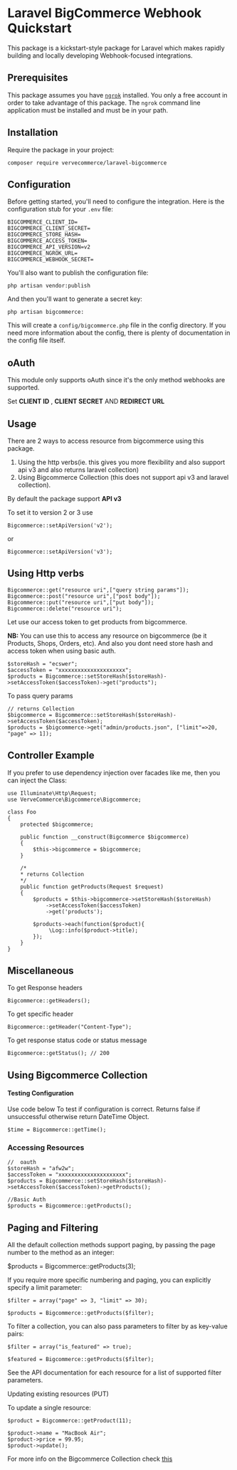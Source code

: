 # Laravel BigCommerce Webhook Quickstart

This package is a kickstart-style package for Laravel which makes rapidly building and locally
developing Webhook-focused integrations.

## Prerequisites

This package assumes you have [`ngrok`][0] installed. You only a free account in order
to take advantage of this package. The `ngrok` command line application must be installed and
must be in your path.

## Installation

Require the package in your project:

    composer require vervecommerce/laravel-bigcommerce

## Configuration

Before getting started, you'll need to configure the integration. Here is the configuration stub for your `.env` file:

    BIGCOMMERCE_CLIENT_ID=
    BIGCOMMERCE_CLIENT_SECRET=
    BIGCOMMERCE_STORE_HASH=
    BIGCOMMERCE_ACCESS_TOKEN=
    BIGCOMMERCE_API_VERSION=v2
    BIGCOMMERCE_NGROK_URL=
    BIGCOMMERCE_WEBHOOK_SECRET=

You'll also want to publish the configuration file:

    php artisan vendor:publish

And then you'll want to generate a secret key:

    php artisan bigcommerce:

This will create a `config/bigcommerce.php` file in the config directory. If you need more information about the config,
there is plenty of documentation in the config file itself.

## oAuth

This module only supports oAuth since it's the only method webhooks are supported.

Set **CLIENT ID** , **CLIENT SECRET** AND **REDIRECT URL**

## Usage

There are 2 ways to access resource from bigcommerce using this package.

1. Using the http verbs(ie. this gives you more flexibility and also support api v3 and also returns laravel collection)
2. Using Bigcommerce Collection (this does not support api v3 and laravel collection).

By default the package support **API v3**

To set it to version 2 or 3 use

```php5
Bigcommerce::setApiVersion('v2');
```

or

```php5
Bigcommerce::setApiVersion('v3');
```

## Using Http verbs

```php5
Bigcommerce::get("resource uri",["query string params"]);
Bigcommerce::post("resource uri",["post body"]);
Bigcommerce::put("resource uri",["put body"]);
Bigcommerce::delete("resource uri");
```

Let use our access token to get products from bigcommerce.

**NB:** You can use this to access any resource on bigcommerce (be it Products, Shops, Orders, etc).
And also you dont need store hash and access token when using basic auth.

```php5
$storeHash = "ecswer";
$accessToken = "xxxxxxxxxxxxxxxxxxxxx";
$products = Bigcommerce::setStoreHash($storeHash)->setAccessToken($accessToken)->get("products");
```

To pass query params

```php5
// returns Collection
$bigcommerce = Bigcommerce::setStoreHash($storeHash)->setAccessToken($accessToken);
$products = $bigcommerce->get("admin/products.json", ["limit"=>20, "page" => 1]);
```

## Controller Example

If you prefer to use dependency injection over facades like me, then you can inject the Class:

```php5
use Illuminate\Http\Request;
use VerveCommerce\Bigcommerce\Bigcommerce;

class Foo
{
    protected $bigcommerce;

    public function __construct(Bigcommerce $bigcommerce)
    {
        $this->bigcommerce = $bigcommerce;
    }

    /*
    * returns Collection
    */
    public function getProducts(Request $request)
    {
        $products = $this->bigcommerce->setStoreHash($storeHash)
            ->setAccessToken($accessToken)
            ->get('products');

        $products->each(function($product){
             \Log::info($product->title);
        });
    }
}
```

## Miscellaneous

To get Response headers

```php5
Bigcommerce::getHeaders();
```

To get specific header
```php5
Bigcommerce::getHeader("Content-Type");
```

To get response status code or status message
```php5
Bigcommerce::getStatus(); // 200
```

## Using Bigcommerce Collection

#### Testing Configuration

Use code below To test if configuration is correct. Returns false if unsuccessful otherwise return DateTime Object.

```php5
$time = Bigcommerce::getTime();
```

### Accessing Resources
```php5
//  oauth
$storeHash = "afw2w";
$accessToken = "xxxxxxxxxxxxxxxxxxxxx";
$products = Bigcommerce::setStoreHash($storeHash)->setAccessToken($accessToken)->getProducts();

//Basic Auth
$products = Bigcommerce::getProducts();
```


## Paging and Filtering

All the default collection methods support paging, by passing the page number to the method as an integer:

$products = Bigcommerce::getProducts(3);

If you require more specific numbering and paging, you can explicitly specify a limit parameter:

```php5
$filter = array("page" => 3, "limit" => 30);

$products = Bigcommerce::getProducts($filter);
```

To filter a collection, you can also pass parameters to filter by as key-value pairs:

```php5
$filter = array("is_featured" => true);

$featured = Bigcommerce::getProducts($filter);
```

See the API documentation for each resource for a list of supported filter parameters.

Updating existing resources (PUT)

To update a single resource:

```php5
$product = Bigcommerce::getProduct(11);

$product->name = "MacBook Air";
$product->price = 99.95;
$product->update();
```

For more info on the Bigcommerce Collection check [this](https://packagist.org/packages/bigcommerce/api)

[0]: https://ngrok.com

